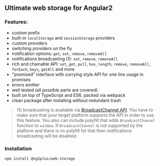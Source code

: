 ## Ultimate web storage for Angular2

### Features:

* custom prefix
* built-in `localStorage` and `sessionStorage` providers
* custom providers
* switching providers on the fly
* notification options: `get`, `set`, `remove`, `removeAll`
* notifications broadcasting (1): `set`, `remove`, `removeAll`
* rich and chainable API: `set`, `get`, `pull`, `has`, `length`, `remove`, `removeAll`, `forEach`, `keys`, `getAll` and more
* "promised" interface with currying style API for one line usage in promises
* errors emitter
* well tested (all possible parts are covered)
* built on top of TypeScript and ES6, packed via webpack
* clean package after installing without redundant trash

> (1) broadcasting is available via [BroadcastChannel API](https://developer.mozilla.org/en-US/docs/Web/API/Broadcast_Channel_API). You have to make sure
that your target platform supports the API in order to use this feature. You also can include polyfill that adds `BroadcastChannel`
function to `window`. If `BroadcastChannel` is not supported by the platform and there is no polyfill fot that then notifications broadcasting will be disabled.

### Installation

`npm install @ng2plus/web-storage`